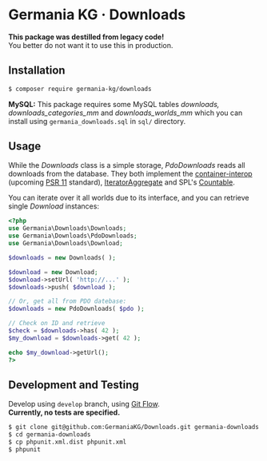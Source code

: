 # Germania KG · Downloads

**This package was destilled from legacy code!**   
You better do not want it to use this in production.


## Installation

```bash
$ composer require germania-kg/downloads
```

**MySQL:** This package requires some MySQL tables *downloads, downloads\_categories\_mm* and *downloads\_worlds\_mm* which you can install using `germania_downloads.sql` in `sql/` directory.


## Usage

While the *Downloads* class is a simple storage, *PdoDownloads* reads all downloads from the database. They both implement the [container-interop](https://github.com/container-interop/container-interop) (upcoming [PSR 11](https://github.com/php-fig/fig-standards/blob/master/proposed/container.md) standard), [IteratorAggregate](http://php.net/manual/de/class.iteratoraggregate.php) and SPL's [Countable](http://php.net/manual/de/class.countable.php). 

You can iterate over it all worlds due to its  interface, and you can retrieve single *Download* instances:

```php
<?php
use Germania\Downloads\Downloads;
use Germania\Downloads\PdoDownloads;
use Germania\Downloads\Download;

$downloads = new Downloads( );

$download = new Download;
$download->setUrl( 'http://...' );
$downloads->push( $download );

// Or, get all from PDO datebase:
$downloads = new PdoDownloads( $pdo );

// Check on ID and retrieve
$check = $downloads->has( 42 );
$my_download = $downloads->get( 42 );

echo $my_download->getUrl();
?>
```


## Development and Testing

Develop using `develop` branch, using [Git Flow](https://github.com/nvie/gitflow).   
**Currently, no tests are specified.**

```bash
$ git clone git@github.com:GermaniaKG/Downloads.git germania-downloads
$ cd germania-downloads
$ cp phpunit.xml.dist phpunit.xml
$ phpunit
```
